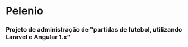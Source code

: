 # Pelenio
### Projeto de administração de "partidas de futebol, utilizando Laravel e Angular 1.x" ###

